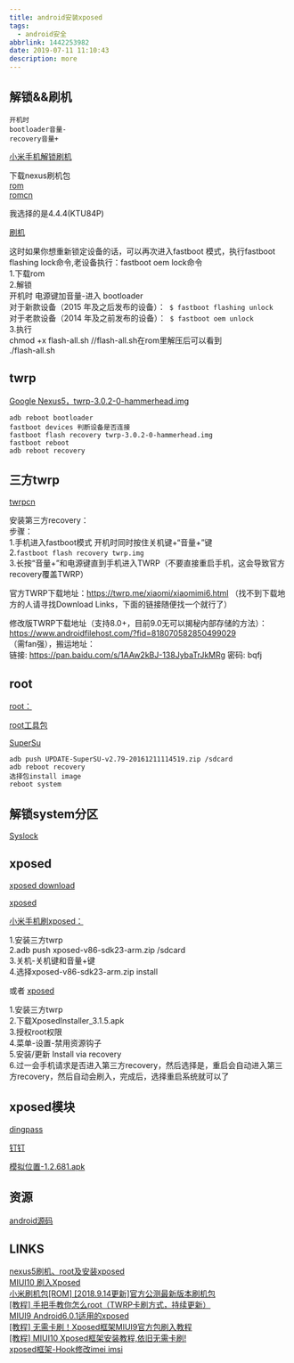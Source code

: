```yaml
---
title: android安装xposed
tags:
  - android安全
abbrlink: 1442253982
date: 2019-07-11 11:10:43
description: more
---
```


## 解锁&&刷机
```
开机时
bootloader音量-
recovery音量+
```

[小米手机解锁刷机](https://tea9.xyz/post/2987589929.html)  

下载nexus刷机包  
[rom](https://developers.google.com/android/images?hl=zh-CN)  
[romcn](https://developers.google.cn/android/images#sailfish)  

我选择的是4.4.4(KTU84P)  

[刷机](https://blog.csdn.net/u012417380/article/details/72843185)  


这时如果你想重新锁定设备的话，可以再次进入fastboot 模式，执行fastboot flashing lock命令,老设备执行：fastboot oem lock命令  
1.下载rom  
2.解锁   
开机时 电源键加音量-进入 bootloader  
对于新款设备（2015 年及之后发布的设备）：` $ fastboot flashing unlock`  
对于老款设备（2014 年及之前发布的设备）：` $ fastboot oem unlock`  
3.执行  
chmod +x flash-all.sh //flash-all.sh在rom里解压后可以看到  
./flash-all.sh  


## twrp
[Google Nexus5，twrp-3.0.2-0-hammerhead.img](https://dl.twrp.me/hammerhead/twrp-3.0.2-0-hammerhead.img.html)  

```
adb reboot bootloader
fastboot devices 判断设备是否连接
fastboot flash recovery twrp-3.0.2-0-hammerhead.img
fastboot reboot
adb reboot recovery
```

## 三方twrp
[twrpcn](https://pan.baidu.com/s/1noqUurLtzwwqKOWC1SHrlQ)  

安装第三方recovery：  
步骤：  
1.手机进入fastboot模式 开机时同时按住关机键+“音量+”键  
2.`fastboot flash recovery twrp.img`   
3.长按“音量+”和电源键直到手机进入TWRP（不要直接重启手机，这会导致官方recovery覆盖TWRP）  


官方TWRP下载地址：https://twrp.me/xiaomi/xiaomimi6.html  （找不到下载地方的人请寻找Download Links，下面的链接随便找一个就行了）  

修改版TWRP下载地址（支持8.0+，目前9.0无可以揭秘内部存储的方法）：https://www.androidfilehost.com/?fid=818070582850499029  
（需fan强），搬运地址：   
链接: https://pan.baidu.com/s/1AAw2kBJ-138JybaTrJkMRg 密码: bqfj  


## root

[root：](https://blog.csdn.net/u011303443/article/details/53733433)  

[root工具包](https://download.chainfire.eu/363/CF-Root/CF-Auto-Root/CF-Auto-Root-hammerhead-hammerhead-nexus5.zip)  

[SuperSu](https://download.chainfire.eu/1016/SuperSU/UPDATE-SuperSU-v2.79-20161211114519.zip)  

```
adb push UPDATE-SuperSU-v2.79-20161211114519.zip /sdcard
adb reboot recovery
选择包install image
reboot system
```

## 解锁system分区

[Syslock](https://www.coolapk.com/apk/com.lerist.syslock)  

## xposed

[xposed download](https://forum.xda-developers.com/showthread.php?t=3034811)  

[xposed](https://pan.baidu.com/s/1Gl0xz2MypraJxBCSDAuy1Q)  

[小米手机刷xposed：](http://www.miui.com/thread-16911319-1-1.html)  

1.安装三方twrp  
2.adb push xposed-v86-sdk23-arm.zip /sdcard  
3.关机-关机键和音量+键  
4.选择xposed-v86-sdk23-arm.zip install  

或者
[xposed](https://pan.baidu.com/s/1Gl0xz2MypraJxBCSDAuy1Q)  

1.安装三方twrp  
2.下载XposedInstaller_3.1.5.apk  
3.授权root权限  
4.菜单-设置-禁用资源钩子  
5.安装/更新 Install via recovery  
6.过一会手机请求是否进入第三方recovery，然后选择是，重启会自动进入第三方recovery，然后自动会刷入，完成后，选择重启系统就可以了  


## xposed模块
[dingpass](https://pan.baidu.com/s/1Ewka-m5x5RjLrBijAu98SQ)  

[钉钉](https://www.coolapk.com/apk/com.alibaba.android.rimet)  

[模拟位置-1.2.681.apk](https://www.lanzous.com/i4fuyve)  


## 资源

[android源码](https://pan.baidu.com/s/1ngsZs#list/path=%2FAndroid%E6%BA%90%E7%A0%81)  


## LINKS

[nexus5刷机、root及安装xposed](http://eternalsakura13.com/2018/01/19/nexus51/)  
[MIUI10 刷入Xposed](https://www.jianshu.com/p/deda23174d69)  
[小米刷机包[ROM] [2018.9.14更新]官方公测最新版本刷机包](http://www.miui.com/thread-16168539-1-1.html)  
[[教程] 手把手教你怎么root（TWRP卡刷方式，持续更新）](http://www.miui.com/thread-12263814-1-1.html)  
[MIUI9 Android6.0.1适用的xposed](https://www.52pojie.cn/thread-657193-1-1.html)  
[[教程] 无需卡刷！Xposed框架MIUI9官方包刷入教程](http://www.miui.com/thread-12259633-1-1.html)  
[[教程] MIUI10 Xposed框架安装教程,依旧无需卡刷!](http://www.miui.com/thread-16911319-1-1.html)  
[xposed框架-Hook修改imei imsi](https://blog.csdn.net/d3soft/article/details/53209352)  